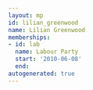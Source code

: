 ```yaml
---
layout: mp
id: lilian_greenwood
name: Lilian Greenwood
memberships:
- id: lab
  name: Labour Party
  start: '2010-06-08'
  end: 
autogenerated: true
---
```

